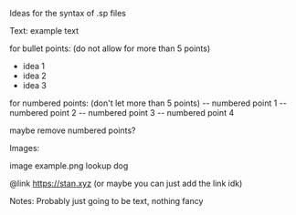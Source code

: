 Ideas for the syntax of .sp files

Text:
example text

for bullet points: (do not allow for more than 5 points)
- idea 1
- idea 2
- idea 3

for numbered points: (don't let more than 5 points)
-- numbered point 1
-- numbered point 2
-- numbered point 3
-- numbered point 4

maybe remove numbered points?

Images:

image example.png
lookup dog

@link https://stan.xyz
(or maybe you can just add the link idk)

Notes: Probably just going to be text, nothing fancy